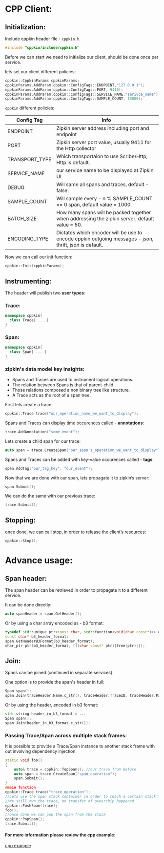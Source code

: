 # CPP Client:

## Initialization:
Include cppkin header file - `cppkin.h`.
```c++
#include "cppkin/include/cppkin.h"
```

Before we can start we need to initialize our client, should be done once per service.

lets set our client different policies:
```c++
cppkin::CppkinParams cppkinParams;
cppkinParams.AddParam(cppkin::ConfigTags::ENDPOINT,"127.0.0.1");
cppkinParams.AddParam(cppkin::ConfigTags::PORT, 9410);
cppkinParams.AddParam(cppkin::ConfigTags::SERVICE_NAME,"serivce_name");
cppkinParams.AddParam(cppkin::ConfigTags::SAMPLE_COUNT, 10000);
```
`cppkin` different policies:

| Config Tag      | Info |
| -------------   | ------------- |
| ENDPOINT        | Zipkin server address including port and endpoint  |
| PORT            | Zipkin server port value, usually 9411 for the Http collector  |
| TRANSPORT_TYPE  | Which transportaion to use Scribe/Http, Http is default. |
| SERVICE_NAME    | our service name to be displayed at Zipkin UI.  |
| DEBUG           | Will same all spans and traces, default - false.  |
| SAMPLE_COUNT    | Will sample every - n % SAMPLE_COUNT == 0 span, default value = 1000.
| BATCH_SIZE      | How many spans will be packed together when addressing the zipkin server, default value = 50. |
| ENCODING_TYPE   | Dictates which encoder will be use to encode cppkin outgoing messages - json, thrift, json is default. |

Now we can call our init function:
```c++
cppkin::Init(cppkinParams);
```

## Instrumenting:
The header will publish two **user types**:
### Trace:
```c++
namespace cppkin{
  class Trace{ ... }
}
```
### Span:
```c++
namespace cppkin{
  class Span{ ... }
}
```
### zipkin's data model key insights:
- Spans and Traces are used to instrument logical operations.
- The relation between Spans is that of parent-child.
- Those relations composed a non binary tree like structure.
- A Trace acts as the root of a span tree.

First lets create a trace:
```c++
cppkin::Trace trace("our_operation_name_we_want_to_display");
```
Spans and Traces can display time occurences called - **annotations**:
```c++
trace.AddAnnotation("some_event");
```
Lets create a child span for our trace:
```c++
auto span = trace.CreateSpan("our_span's_operation_we_want_to_display");
```
Spans and Traces can be added with key-value occurences called - **tags**:
```c++
span.AddTag("our_tag_key", "our_event");
```
Now that we are done with our span, lets propagate it to zipkin’s server:
```c++
span.Submit();
```
We can do the same with our previous trace:
```c++
trace.Submit();
```

## Stopping:
once done, we can call stop, in order to release the client’s resources:
```c++
cppkin::Stop();
```

# Advance usage:

## Span header:
The span header can be retrieved in order to propagate it to a different service.

It can be done directly:
```c++
auto spanHeader = span.GetHeader();
```
Or by using a char array encoded as - b3 format:
```c++
typedef std::unique_ptr<const char, std::function<void(char const*)>> char_ptr;
const char* b3_header_format;
span.GetHeaderB3Format(b3_header_format);
char_ptr ptr(b3_header_format, [](char const* ptr){free(ptr);});
```

## Join:
Spans can be joined (continued in separate services).

One option is to provide the span's header in full:
```c++
Span span();
span.Join(traceHeader.Name.c_str(), traceHeader.TraceID, traceHeader.ParentID, traceHeader.ID, traceHeader.Sampled);
```
Or by using the header, encoded in b3 format:
```c++
std::string header_in_b3_format = ...
Span span();
span.Join(header_in_b3_format.c_str());
```

### Passing Trace/Span across multiple stack frames:
It is possible to provide a Trace/Span instance to another stack frame with out involving dependency injection:
```c++
static void foo()
{
    auto& trace = cppkin::TopSpan(); //our trace from before
    auto span = trace.CreateSpan("span_operation");
    span.Submit();
}
#main function
cppkin::Trace trace("trace_operation");
//Lets use the span stack container in order to reach a certain stack frame.
//We still own the trace, no transfer of ownership happened.
cppkin::PushSpan(trace);
foo();
//once done we can pop the span from the stack
cppkin::PopSpan();
trace.Submit();
```

#### For more information please review the cpp example:
[cpp example](https://github.com/Dudi119/cppKin/blob/master/examples/cpp/example.cpp)
